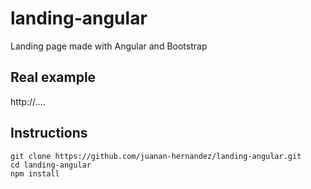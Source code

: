 # landing-angular
Landing page made with Angular and Bootstrap

## Real example
http://....

## Instructions
```
git clone https://github.com/juanan-hernandez/landing-angular.git
cd landing-angular
npm install 
```



